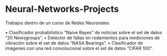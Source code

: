 # Neural-Networks-Projects
Trabajos dentro de un curso de Redes Neuronales

•	Clasificador probabilístico “Naive Bayes” de noticias sobre el set de datos “20 Newsgroups”.
•	Detector de fallas en rodamientos para mediciones de vibración sobre el set de datos “NASA Bearings”.
•	Clasificador de imágenes con una red convolucional sobre el set de datos “CIFAR 100”. 
